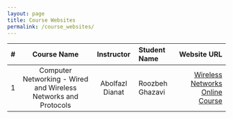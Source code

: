 ```yaml
---
layout: page
title: Course Websites
permalink: /course_websites/
---
```


| # |       Course Name                      |   Instructor    | Student Name    | Website URL          |
|---|:--------------------------------------:|:---------------:|:----------------|---------------------:|
| 1 | Computer Networking - Wired and Wireless Networks and Protocols  | Abolfazl Dianat | Roozbeh Ghazavi |[Wireless Networks Online Course](https://alison.com/course/computer-networking-wired-and-wireless-networks-and-protocols-revised) || 2 | NS2 TOOL| Abolfazl Dianat | Roozbeh Ghazavi |[Wireless Networks Online Course](https://alison.com/course/computer-networking-wired-and-wireless-networks-and-protocols-revised) |
